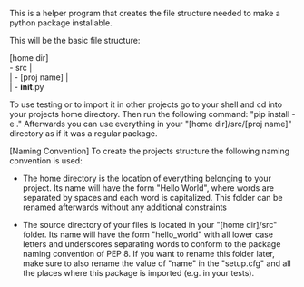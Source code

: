 This is a helper program that creates the file structure needed to make a
python package installable.

This will be the basic file structure:

[home dir]
          \
           - src
           |    \
           |     - [proj name]
           |                  \
           |                   - __init__.py

To use testing or to import it in other projects go to your shell
and cd into your projects home directory. Then run the following command:
"pip install -e ."
Afterwards you can use everything in your "[home dir]/src/[proj name]"
directory as if it was a regular package.

[Naming Convention]
To create the projects structure the following naming convention is used:
- The home directory is the location of everything belonging to your project.
    Its name will have the form "Hello World", where words are separated
    by spaces and each word is capitalized. This folder can be renamed afterwards
    without any additional constraints

- The source directory of your files is located in your "[home dir]/src" folder.
    Its name will have the form "hello_world" with all lower case letters and
    underscores separating words to conform to the package naming convention of PEP 8.
    If you want to rename this folder later, make sure to also rename the value of
    "name" in the "setup.cfg" and all the places where this package is imported
    (e.g. in your tests).

